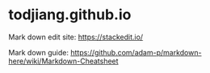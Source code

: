todjiang.github.io
==================

Mark down edit site:
https://stackedit.io/

Mark down guide:
https://github.com/adam-p/markdown-here/wiki/Markdown-Cheatsheet
